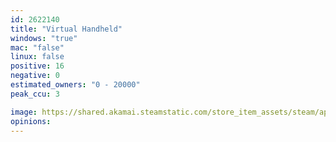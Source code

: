 ```yaml
---
id: 2622140
title: "Virtual Handheld"
windows: "true"
mac: "false"
linux: false
positive: 16
negative: 0
estimated_owners: "0 - 20000"
peak_ccu: 3

image: https://shared.akamai.steamstatic.com/store_item_assets/steam/apps/2622140/header.jpg?t=1733003062
opinions:
---
```

